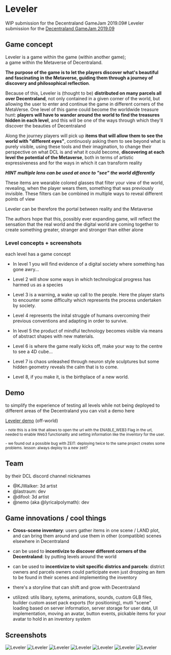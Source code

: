 
# Leveler
WIP submission for the Decentraland GameJam 2019.09# Leveler
submission for the [Decentraland GameJam 2019.09](https://gamejam.decentraland.org/)


## Game concept

Leveler is a game within the game (within another game); <br> a game within the Metaverse of Decentraland.

**The purpose of the game is to let the players discover what's beautiful and fascinating in the Metaverse, guiding them through a journey of discovery and philosophical reflection**.

Because of this, Leveler is (thought to be) **distributed on many parcels all over Decentraland**, not only contained in a given corner of the world, but allowing the user to enter and continue the game in different corners of the MetaVerse. 
One level of this game could become the worldwide treasure hunt: **players will have to wander around the world to find the treasures hidden in each level**, and this will be one of the ways through which they'll discover the beauties of Decentraland

Along the journey players will pick up **items that will allow them to see the world with "different eyes"**, continuosly asking them to see beyond what is purely visible, using these tools and their imagination,
to change their perspective on what DCL is and what it could become, **discovering at each level the potential of the Metaverse**, both in terms of artistic expressiveness and for the ways in which it can transform reality

***HINT***
***multiple lens can be used at once to "see" the world differently***

These items are wearable colored glasses that filter your view of the world, revealing, when the player wears them, something that was previously invisible. These filters can be combined in multiple ways to reveal different points of view

Leveler can be therefore the portal between reality and the Metaverse

The authors hope that this, possibly ever expanding game, will reflect the sensation that the real world and the digital world are coming together to create something greater, stranger and stronger than either alone

### Level concepts + screenshots
each level has a game concept

- In level 1 you will find evidence of a digital society where something has gone awry...

- Level 2 will show some ways in which technological progress has harmed us as a species

- Level 3 is a warning, a wake up call to the people.  Here the player starts to encounter some difficulty which represents the process undertaken by society.

- Level 4 represents the inital struggle of humans overcoming their previous conventions and adapting in order to survive.

- In level 5 the product of mindful technology becomes visible via means of abstract shapes with new materials.

- Level 6 is where the game really kicks off, make your way to the centre to see a 4D cube...

- Level 7 is chaos unleashed through neuron style sculptures but some hidden geometry reveals the calm that is to come.

- Level 8, if you make it, is the birthplace of a new world.

## Demo
to simplify the experience of testing all levels while not being deployed to different areas of the Decentraland you can visit a demo here

[Leveler demo](http://bit.ly/2o3rtqr)  (off-world)

<sup>- note this is a link that allows to open the url with the ENABLE_WEB3 Flag in the url, needed to enable Web3 functionality and setting information like the inventory for the user.</sup>

<sup>- we found out a possible bug with ZEIT: deploying twice to the same project creates some problems.
lesson: always deploy to a new zeit?</sup>


## Team
by their DCL discord channel nicknames

- @KJWalker: 3d artist
- @lastraum: dev 
- @difool: 3d artist
- @nemo (aka @lyricalpolymath): dev 


## Game innovations  / cool things 
- **Cross-scene inventory**: users gather items in one scene / LAND plot, and can bring them around and use them in other (compatible) scenes elsewhere in Decentraland

- can be used to **incentivize to discover different corners of the Decentraland**: by putting levels around the world

- can be used to **incentivize to visit specific districs and parcels**: district owners and parcels owners could participate even just dropping an item to be found in their scenes and implementing the inventory

- there's a storyline that can shift and grow with Decentraland

- utilized: utils libary, sytems, animations, sounds, custom GLB files, builder custom asset pack exports (for positioning), mutli "scene" loading based on server information, server storage for user data, UI implementation, moving an avatar, button events, pickable items for your avatar to hold in an inventory system

## Screenshots

![Leveler](screenshots/Screenshot_level1.png)
![Leveler](screenshots/Screenshot_level2.png)
![Leveler](screenshots/Screenshot_level3.png)
![Leveler](screenshots/Screenshot_level4.png)
![Leveler](screenshots/Screenshot_level5.png)
![Leveler](screenshots/Screenshot_level6.png)
![Leveler](screenshots/Screenshot_level7.png)


